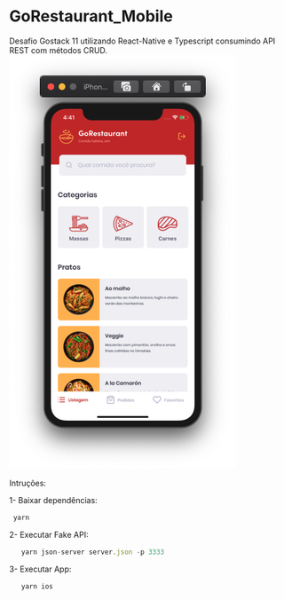 # GoRestaurant_Mobile
Desafio Gostack 11 utilizando React-Native e Typescript consumindo API REST com métodos CRUD.
<img src="./src/assets/print.png" />

Intruções:

1- Baixar dependências: 
```javascript
 yarn
```

2- Executar Fake API:
```javascript
   yarn json-server server.json -p 3333
```


3- Executar App:
```javascript
   yarn ios
```
